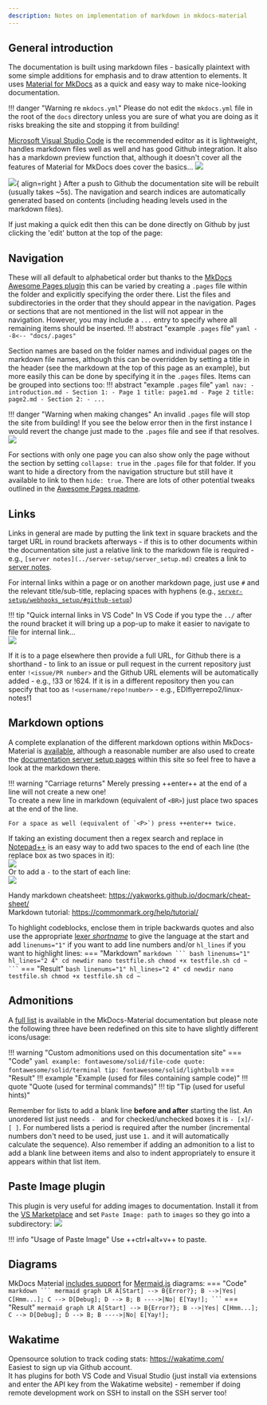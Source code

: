 ```yaml
---
description: Notes on implementation of markdown in mkdocs-material
---
```

## General introduction
The documentation is built using markdown files - basically plaintext with some simple additions for emphasis and to draw attention to elements.  It uses [Material for MkDocs](https://github.com/squidfunk/mkdocs-material) as a quick and easy way to make nice-looking documentation. 

!!! danger "Warning re `mkdocs.yml`"
    Please do not edit the `mkdocs.yml` file in the root of the `docs` directory unless you are sure of what you are doing as it risks breaking the site and stopping it from building!

[Microsoft Visual Studio Code](https://code.visualstudio.com/) is the recommended editor as it is lightweight, handles markdown files well as well and has good Github integration.  It also has a markdown preview function that, although it doesn't cover all the features of Material for MkDocs does cover the basics...
![](../images/vscodepreview.png)

![](../images/edit.png){ align=right }
After a push to Github the documentation site will be rebuilt (usually takes ~5s).  The navigation and search indices are automatically generated based on contents (including heading levels used in the markdown files). 

If just making a quick edit then this can be done directly on Github by just clicking the 'edit' button at the top of the page:  

## Navigation
These will all default to alphabetical order but thanks to the [MkDocs Awesome Pages plugin](https://github.com/lukasgeiter/mkdocs-awesome-pages-plugin) this can be varied by creating a `.pages` file within the folder and explicitly specifying the order there.  List the files and subdirectories in the order that they should appear in the navigation. Pages or sections that are not mentioned in the list will not appear in the navigation. However, you may include a `...` entry to specify where all remaining items should be inserted.
!!! abstract "example `.pages` file"
    ``` yaml
    --8<-- "docs/.pages"
    ```

Section names are based on the folder names and individual pages on the markdown file names, although this can be overridden by setting a title in the header (see the markdown at the top of this page as an example), but more easily this can be done by specifying it in the `.pages` files.  Items can be grouped into sections too:
!!! abstract "example `.pages` file"
    ``` yaml
        nav:
            - introduction.md
            - Section 1:
                - Page 1 title: page1.md
                - Page 2 title: page2.md
            - Section 2:
                - ...
    ```

!!! danger "Warning when making changes"
    An invalid `.pages` file will stop the site from building!  If you see the below error then in the first instance I would revert the change just made to the `.pages` file and see if that resolves.  
    ![](../images/502.png)

For sections with only one page you can also show only the page without the section by setting `collapse: true` in the `.pages` file for that folder.  If you want to hide a directory from the navigation structure but still have it available to link to then `hide: true`.  There are lots of other potential tweaks outlined in the [Awesome Pages readme](https://github.com/lukasgeiter/mkdocs-awesome-pages-plugin#readme).

## Links
Links in general are made by putting the link text in square brackets and the target URL in round brackets afterways - if this is to other documents within the documentation site just a relative link to the markdown file is required - e.g., `[server notes](../server-setup/server_setup.md)` creates a link to [server notes](../server-setup/server_setup.md).

For internal links within a page or on another markdown page, just use `#` and the relevant title/sub-title, replacing spaces with hyphens (e.g., [`server-setup/webhooks_setup/#github-setup`](../server-setup/webhooks_setup/#github-setup))

!!! tip "Quick internal links in VS Code"
    In VS Code if you type the `../` after the round bracket it will bring up a pop-up to make it easier to navigate to file for internal link...  
    ![](../images/2022-07-13-01-02-58.png)

If it is to a page elsewhere then provide a full URL, for Github there is a shorthand - to link to an issue or pull request in the current  repository just enter `!<issue/PR number>` and the Github URL elements will be automatically added - e.g., !33 or !624.  If it is in a different repository then you can specify that too as `!<username/repo!number>` - e.g., EDIflyerrepo2/linux-notes!1

## Markdown options
A complete explanation of the different markdown options within MkDocs-Material is [available](https://squidfunk.github.io/mkdocs-material/reference/), although a reasonable number are also used to create the [documentation server setup pages](../server-setup/server_setup.md) within this site so feel free to have a look at the markdown there.

!!! warning "Carriage returns"
    Merely pressing ++enter++ at the end of a line will not create a new one!  
    To create a new line in markdown (equivalent of `<BR>`) just place two spaces at the end of the line.   
    
    For a space as well (equivalent of `<P>`) press ++enter++ twice.

If taking an existing document then a regex search and replace in [Notepad++](https://notepad-plus-plus.org/downloads/) is an easy way to add two spaces to the end of each line (the replace box as two spaces in it):  
![](../images/regex-end-of-line.png)  
Or to add a `-` to the start of each line:  
![](../images/regex-start-of-line.png)  

Handy markdown cheatsheet: https://yakworks.github.io/docmark/cheat-sheet/  
Markdown tutorial: https://commonmark.org/help/tutorial/

To highlight codeblocks, enclose them in triple backwards quotes and also use the appropriate [lexer *shortname*](https://pygments.org/docs/lexers/) to give the language at the start and add `linenums="1"` if you want to add line numbers and/or `hl_lines` if you want to highlight lines:
=== "Markdown"
    ```` markdown
    ``` bash linenums="1" hl_lines="2 4"
    cd newdir
    nano testfile.sh
    chmod +x testfile.sh
    cd ~
    ```
    ````
=== "Result"
    ``` bash linenums="1" hl_lines="2 4"
    cd newdir
    nano testfile.sh
    chmod +x testfile.sh
    cd ~
    ```

## Admonitions
A [full list](https://squidfunk.github.io/mkdocs-material/reference/admonitions/#supported-types) is available in the MkDocs-Material documentation but please note the following three have been redefined on this site to have slightly different icons/usage:

!!! warning "Custom admonitions used on this documentation site"
    === "Code"
        ``` yaml
        example: fontawesome/solid/file-code
        quote: fontawesome/solid/terminal
        tip: fontawesome/solid/lightbulb
        ```
    === "Result"
        !!! example "Example (used for files containing sample code)"
        !!! quote "Quote (used for terminal commands)"
        !!! tip "Tip (used for useful hints)"

Remember for lists to add a blank line **before and after** starting the list.  An unordered list just needs `- ` and for checked/unchecked boxes it is `- [x]`/`- [ ]`. For numbered lists a period is required after the number (incremental numbers don't need to be used, just use `1.` and it will automatically calculate the sequence).  Also remember if adding an admonition to a list to add a blank line between items and also to indent appropriately to ensure it appears within that list item.

## Paste Image plugin
This plugin is very useful for adding images to documentation.  Install it from the [VS Marketplace](https://marketplace.visualstudio.com/items?itemName=mushan.vscode-paste-image) and set `Paste Image: path` to `images` so they go into a subdirectory:
![](../images/2022-07-09-18-34-46.png)

!!! info "Usage of Paste Image"
    Use ++ctrl+alt+v++ to paste. 

## Diagrams
MkDocs Material [includes support](https://squidfunk.github.io/mkdocs-material/reference/diagrams) for [Mermaid.js](https://mermaid-js.github.io/mermaid) diagrams:
=== "Code"
    ```` markdown
    ``` mermaid
    graph LR
    A[Start] --> B{Error?};
    B -->|Yes| C[Hmm...];
    C --> D[Debug];
    D --> B;
    B ---->|No| E[Yay!];
    ```
    ````
=== "Result"
    ``` mermaid
    graph LR
    A[Start] --> B{Error?};
    B -->|Yes| C[Hmm...];
    C --> D[Debug];
    D --> B;
    B ---->|No| E[Yay!];
    ```

## Wakatime
Opensource solution to track coding stats: https://wakatime.com/  
Easiest to sign up via Github account.  
It has plugins for both VS Code and Visual Studio (just install via extensions and enter the API key from the Wakatime website) - remember if doing remote development work on SSH to install on the SSH server too!